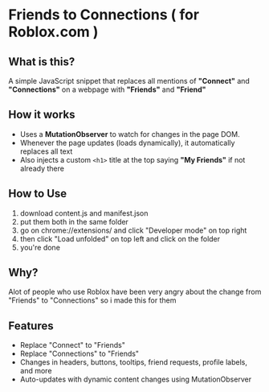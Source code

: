 # Friends to Connections ( for Roblox.com )

## What is this?

A simple JavaScript snippet that replaces all mentions of **"Connect"** and **"Connections"** on a webpage with **"Friends"** and **"Friend"**

## How it works

* Uses a **MutationObserver** to watch for changes in the page DOM.
* Whenever the page updates (loads dynamically), it automatically replaces all text
* Also injects a custom `<h1>` title at the top saying **"My Friends"** if not already there

## How to Use
1. download content.js and manifest.json
2. put them both in the same folder
3. go on chrome://extensions/ and click "Developer mode" on top right
4. then click "Load unfolded" on top left and click on the folder
5. you're done

## Why?

Alot of people who use Roblox have been very angry about the change from "Friends" to "Connections" so i made this for them

## Features

* Replace "Connect" to "Friends"
* Replace "Connections" to "Friends"
* Changes in headers, buttons, tooltips, friend requests, profile labels, and more
* Auto-updates with dynamic content changes using MutationObserver
